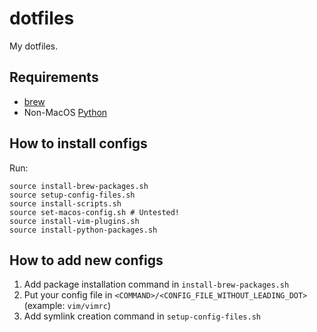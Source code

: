# dotfiles

My dotfiles.

## Requirements

- [brew](https://brew.sh/)
- Non-MacOS [Python](https://www.python.org/)

## How to install configs

Run:

```
source install-brew-packages.sh
source setup-config-files.sh
source install-scripts.sh
source set-macos-config.sh # Untested!
source install-vim-plugins.sh
source install-python-packages.sh
```

## How to add new configs

1. Add package installation command in `install-brew-packages.sh`
2. Put your config file in `<COMMAND>/<CONFIG_FILE_WITHOUT_LEADING_DOT>` (example: `vim/vimrc`)
3. Add symlink creation command in `setup-config-files.sh`
